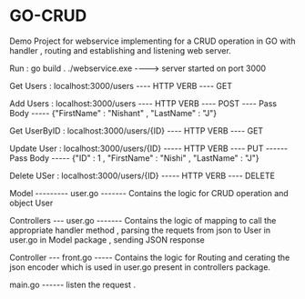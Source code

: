 # GO-CRUD
Demo Project for webservice implementing for a CRUD operation in GO with  handler , routing and establishing and listening web server.


Run :
go build .
./webservice.exe ----> server started on port 3000

Get Users : localhost:3000/users ---- HTTP VERB  ---- GET


Add Users : localhost:3000/users ---- HTTP VERB  ---- POST ---- Pass Body ----- {"FirstName" : "Nishant" , "LastName" : "J"}


Get UserByID : localhost:3000/users/{ID} ---- HTTP VERB  ---- GET 


Update User : localhost:3000/users/{ID} ----- HTTP VERB  ---- PUT ------ Pass Body ----- {"ID" : 1 , "FirstName" : "Nishi" , "LastName" : "J"}


Delete USer : localhost:3000/users/{ID} ----- HTTP VERB  ---- DELETE

Model --------- user.go ------- Contains the logic for CRUD operation and object User


Controllers --- user.go ------- Contains the logic of mapping to call the appropriate handler method , parsing the requets from json to User in user.go in Model package , sending JSON response



Controller  --- front.go -----  Contains the logic for Routing and cerating the json encoder which is used in user.go present in controllers package.



main.go  ------ listen the request .
